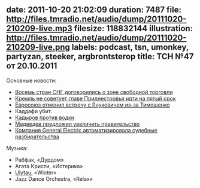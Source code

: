 date: 2011-10-20 21:02:09
duration: 7487
file: http://files.tmradio.net/audio/dump/20111020-210209-live.mp3
filesize: 118832144
illustration: http://files.tmradio.net/audio/dump/20111020-210209-live.png
labels: podcast, tsn, umonkey, partyzan, steeker, argbrontsterop
title: ТСН №47 от 20.10.2011
---
Основные новости:

- [Восемь стран СНГ договорились о зоне свободной торговли](http://www.bbc.co.uk/russian/international/2011/10/111018_commonwealth_free_trade.shtml)
- [Кремль не советует главе Приднестровья идти на пятый срок](http://www.bbc.co.uk/russian/russia/2011/10/111014_transdniestria_russia_smirnov.shtml)
- [Евросоюз отменил встречу с Януковичем из-за Тимошенко](http://www.bbc.co.uk/russian/international/2011/10/111018_eu_ukraine_cancellation.shtml)
- Каддафи убит.
- [Кадыров против водки](http://kp.ru/daily/25770/2754923/)
- [Медведев предложил увеличить правительство](http://ria.ru/politics/20111015/460333349.html)
- [Компания General Electric автоматизировала судебные разбирательства](http://pravo.ru/interpravo/news/view/62213/)

Музыка:

- Рабфак, «Дурдом»
- Агата Кристи, «Истерика»
- [Ulytau](http://ulytau.kz/), «Winter»
- Jazz Dance Orchestra, «Relax»
